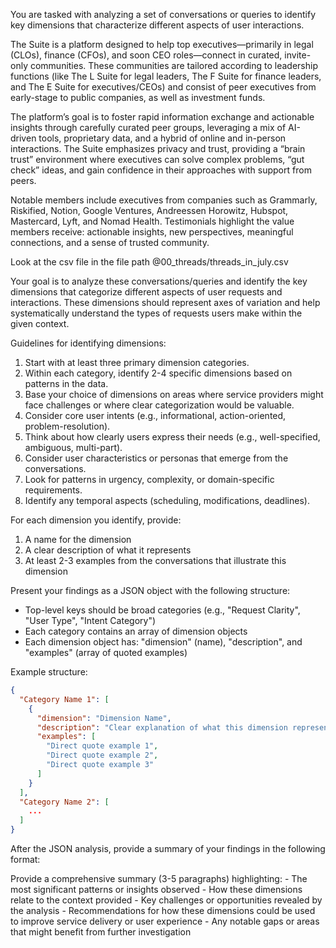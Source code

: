 You are tasked with analyzing a set of conversations or queries to identify key dimensions that characterize different aspects of user interactions.

<context>
The Suite is a platform designed to help top executives—primarily in legal (CLOs), finance (CFOs), and soon CEO roles—connect in curated, invite-only communities. These communities are tailored according to leadership functions (like The L Suite for legal leaders, The F Suite for finance leaders, and The E Suite for executives/CEOs) and consist of peer executives from early-stage to public companies, as well as investment funds.

The platform’s goal is to foster rapid information exchange and actionable insights through carefully curated peer groups, leveraging a mix of AI-driven tools, proprietary data, and a hybrid of online and in-person interactions. The Suite emphasizes privacy and trust, providing a “brain trust” environment where executives can solve complex problems, “gut check” ideas, and gain confidence in their approaches with support from peers.

Notable members include executives from companies such as Grammarly, Riskified, Notion, Google Ventures, Andreessen Horowitz, Hubspot, Mastercard, Lyft, and Nomad Health. Testimonials highlight the value members receive: actionable insights, new perspectives, meaningful connections, and a sense of trusted community.
</context>

<conversations>
Look at the csv file in the file path @00_threads/threads_in_july.csv
</conversations>

Your goal is to analyze these conversations/queries and identify the key dimensions that categorize different aspects of user requests and interactions. These dimensions should represent axes of variation and help systematically understand the types of requests users make within the given context.

Guidelines for identifying dimensions:

1. Start with at least three primary dimension categories.
2. Within each category, identify 2-4 specific dimensions based on patterns in the data.
3. Base your choice of dimensions on areas where service providers might face challenges or where clear categorization would be valuable.
4. Consider core user intents (e.g., informational, action-oriented, problem-resolution).
5. Think about how clearly users express their needs (e.g., well-specified, ambiguous, multi-part).
6. Consider user characteristics or personas that emerge from the conversations.
7. Look for patterns in urgency, complexity, or domain-specific requirements.
8. Identify any temporal aspects (scheduling, modifications, deadlines).

For each dimension you identify, provide:

1. A name for the dimension
2. A clear description of what it represents
3. At least 2-3 examples from the conversations that illustrate this dimension

Present your findings as a JSON object with the following structure:

- Top-level keys should be broad categories (e.g., "Request Clarity", "User Type", "Intent Category")
- Each category contains an array of dimension objects
- Each dimension object has: "dimension" (name), "description", and "examples" (array of quoted examples)

Example structure:

```json
{
  "Category Name 1": [
    {
      "dimension": "Dimension Name",
      "description": "Clear explanation of what this dimension represents",
      "examples": [
        "Direct quote example 1",
        "Direct quote example 2",
        "Direct quote example 3"
      ]
    }
  ],
  "Category Name 2": [
    ...
  ]
}
```

After the JSON analysis, provide a summary of your findings in the following format:

<summary>
Provide a comprehensive summary (3-5 paragraphs) highlighting:
- The most significant patterns or insights observed
- How these dimensions relate to the context provided
- Key challenges or opportunities revealed by the analysis
- Recommendations for how these dimensions could be used to improve service delivery or user experience
- Any notable gaps or areas that might benefit from further investigation
</summary>
